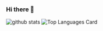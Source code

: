 ### Hi there 👋

![github stats](https://github-readme-stats.vercel.app/api?username=daiyak&count_private=true)
![Top Languages Card](https://github-readme-stats.vercel.app/api/top-langs/?username=daiyak&count_private=true)

<!--
**daiyak/daiyak** is a ✨ _special_ ✨ repository because its `README.md` (this file) appears on your GitHub profile.

Here are some ideas to get you started:

- 🔭 I’m currently working on ...
- 🌱 I’m currently learning ...
- 👯 I’m looking to collaborate on ...
- 🤔 I’m looking for help with ...
- 💬 Ask me about ...
- 📫 How to reach me: ...
- 😄 Pronouns: ...
- ⚡ Fun fact: ...
-->
